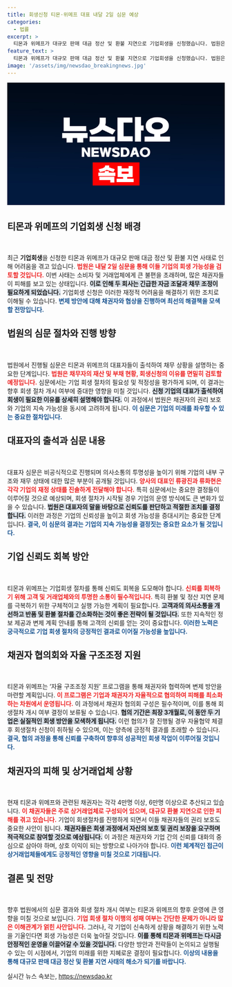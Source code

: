 ```yaml
---
title: 회생신청 티몬·위메프 대표 내달 2일 심문 예상
categories:
  - 법률
excerpt: >
  티몬과 위메프가 대규모 판매 대금 정산 및 환불 지연으로 기업회생을 신청했습니다. 법원은 내달 2일 대표자를 불러 심문하며, 채권자 10만 이상의 피해가 예상됩니다. 두 회사의 위기, 후속 조치는 과연 어떻게 될까?
feature_text: >
  티몬과 위메프가 대규모 판매 대금 정산 및 환불 지연으로 기업회생을 신청했습니다. 법원은 내달 2일 대표자를 불러 심문하며, 채권자 10만 이상의 피해가 예상됩니다. 두 회사의 위기, 후속 조치는 과연 어떻게 될까?
image: '/assets/img/newsdao_breakingnews.jpg'
---
```


<p><img src="/assets/img/newsdao_breakingnews.jpg" alt="ontimetimes 속보" /></p>

<h2 data-ke-size="size26">티몬과 위메프의 기업회생 신청 배경</h2>  

<p data-ke-size="size16">&nbsp;</p>  

<p>최근 <strong>기업회생</strong>을 신청한 티몬과 위메프가 대규모 판매 대금 정산 및 환불 지연 사태로 인해 어려움을 겪고 있습니다. <b><span style="color: #ee2323;">법원은 내달 2일 심문을 통해 이들 기업의 회생 가능성을 검토할 것입니다.</span></b> 이번 사태는 소비자 및 거래업체에게 큰 불편을 초래하며, 많은 채권자들이 피해를 보고 있는 상태입니다. <b><span style="background-color: #21538527;">이로 인해 두 회사는 긴급한 자금 조달과 채무 조정이 필요하게 되었습니다.</span></b> 기업회생 신청은 이러한 재정적 어려움을 해결하기 위한 조치로 이해될 수 있습니다. <b><span style="color: #1a5490;">변제 방안에 대해 채권자와 협상을 진행하며 최선의 해결책을 모색할 전망입니다.</span></b></p>

<h2 data-ke-size="size26">법원의 심문 절차와 진행 방향</h2>  

<p data-ke-size="size16">&nbsp;</p>  

<p>법원에서 진행될 심문은 티몬과 위메프의 대표자들이 출석하여 채무 상황을 설명하는 중요한 단계입니다. <b><span style="color: #ee2323;">법원은 채무자의 재산 및 부채 현황, 회생신청의 이유를 면밀히 검토할 예정입니다.</span></b> 심문에서는 기업 회생 절차의 필요성 및 적정성을 평가하게 되며, 이 결과는 향후 회생 절차 개시 여부에 중대한 영향을 미칠 것입니다. <b><span style="background-color: #21538527;">신청 기업의 대표가 출석하여 회생이 필요한 이유를 상세히 설명해야 합니다.</span></b> 이 과정에서 법원은 채권자의 권리 보호와 기업의 지속 가능성을 동시에 고려하게 됩니다. <b><span style="color: #1a5490;">이 심문은 기업의 미래를 좌우할 수 있는 중요한 절차입니다.</span></b></p>

<h2 data-ke-size="size26">대표자의 출석과 심문 내용</h2>  

<p data-ke-size="size16">&nbsp;</p>  

<p>대표자 심문은 비공식적으로 진행되며 의사소통의 투명성을 높이기 위해 기업의 내부 구조와 재무 상태에 대한 많은 부분이 공개될 것입니다. <b><span style="color: #ee2323;">양사의 대표인 류광진과 류화현은 각각 기업의 재정 상태를 진솔하게 전달해야 합니다.</span></b> 특히 심문에서는 중요한 결정들이 이루어질 것으로 예상되며, 회생 절차가 시작될 경우 기업의 운영 방식에도 큰 변화가 있을 수 있습니다. <b><span style="background-color: #21538527;">법원은 대표자의 말을 바탕으로 신뢰도를 판단하고 적절한 조치를 결정합니다.</span></b> 이러한 과정은 기업의 신뢰성을 높이고 회생 가능성을 증대시키는 중요한 단계입니다. <b><span style="color: #1a5490;">결국, 이 심문의 결과는 기업의 지속 가능성을 결정짓는 중요한 요소가 될 것입니다.</span></b></p>

<h2 data-ke-size="size26">기업 신뢰도 회복 방안</h2>  

<p data-ke-size="size16">&nbsp;</p>  

<p>티몬과 위메프는 기업회생 절차를 통해 신뢰도 회복을 도모해야 합니다. <b><span style="color: #ee2323;">신뢰를 회복하기 위해 고객 및 거래업체와의 투명한 소통이 필수적입니다.</span></b> 특히 환불 및 정산 지연 문제를 극복하기 위한 구체적이고 실행 가능한 계획이 필요합니다. <b><span style="background-color: #21538527;">고객과의 의사소통을 개선하고 반품 및 환불 절차를 간소화하는 것이 좋은 전략이 될 것입니다.</span></b> 또한 지속적인 정보 제공과 변제 계획 안내를 통해 고객의 신뢰를 얻는 것이 중요합니다. <b><span style="color: #1a5490;">이러한 노력은 궁극적으로 기업 회생 절차의 긍정적인 결과로 이어질 가능성을 높입니다.</span></b></p>

<h2 data-ke-size="size26">채권자 협의회와 자율 구조조정 지원</h2>  

<p data-ke-size="size16">&nbsp;</p>  

<p>티몬과 위메프는 ‘자율 구조조정 지원’ 프로그램을 통해 채권자와 협력하며 변제 방안을 마련할 계획입니다. <b><span style="color: #ee2323;">이 프로그램은 기업과 채권자가 자율적으로 협의하여 피해를 최소화하는 차원에서 운영됩니다.</span></b> 이 과정에서 채권자 협의회 구성은 필수적이며, 이를 통해 회생절차 개시 여부 결정이 보류될 수 있습니다. <b><span style="background-color: #21538527;">협의 기간은 최장 3개월로, 이 동안 두 기업은 실질적인 회생 방안을 모색하게 됩니다.</span></b> 이런 협의가 잘 진행될 경우 자율협약 체결 후 회생절차 신청이 취하될 수 있으며, 이는 양측에 긍정적 결과를 초래할 수 있습니다. <b><span style="color: #1a5490;">결국, 협의 과정을 통해 신뢰를 구축하여 향후의 성공적인 회생 작업이 이루어질 것입니다.</span></b></p>

<h2 data-ke-size="size26">채권자의 피해 및 상거래업체 상황</h2>  

<p data-ke-size="size16">&nbsp;</p>  

<p>현재 티몬과 위메프와 관련된 채권자는 각각 4만명 이상, 6만명 이상으로 추산되고 있습니다. <b><span style="color: #ee2323;">이 채권자들은 주로 상거래업체로 구성되어 있으며, 대규모 환불 지연으로 인한 피해를 겪고 있습니다.</span></b> 기업이 회생절차를 진행하게 되면서 이들 채권자들의 권리 보호도 중요한 사안이 됩니다. <b><span style="background-color: #21538527;">채권자들은 회생 과정에서 자산의 보호 및 권리 보장을 요구하며 적극적으로 참여할 것으로 예상됩니다.</span></b> 이 과정은 채권자와 기업 간의 신뢰를 대화의 중심으로 삼아야 하며, 상호 이익이 되는 방향으로 나아가야 합니다. <b><span style="color: #1a5490;">이런 체계적인 접근이 상거래업체들에게도 긍정적인 영향을 미칠 것으로 기대됩니다.</span></b></p>

<h2 data-ke-size="size26">결론 및 전망</h2>  

<p data-ke-size="size16">&nbsp;</p>  

<p>향후 법원에서의 심문 결과와 회생 절차 개시 여부는 티몬과 위메프의 향후 운영에 큰 영향을 미칠 것으로 보입니다. <b><span style="color: #ee2323;">기업 회생 절차 이행의 성패 여부는 간단한 문제가 아니라 많은 이해관계가 얽힌 사안입니다.</span></b> 그러나, 각 기업이 신속하게 상황을 해결하기 위한 노력을 기울인다면 회생 가능성은 더욱 높아질 것입니다. <b><span style="background-color: #21538527;">이를 통해 티몬과 위메프는 다시금 안정적인 운영을 이끌어갈 수 있을 것입니다.</span></b> 다양한 방안과 전략들이 논의되고 실행될 수 있는 이 시점에서, 기업의 미래를 위한 지혜로운 결정이 필요합니다. <b><span style="color: #1a5490;">이상의 내용을 통해 대규모 판매 대금 정산 및 환불 지연 사태의 해소가 되기를 바랍니다.</span></b></p>
실시간 뉴스 속보는, <a href="https://newsdao.kr" rel="dofollow">https://newsdao.kr</a>


